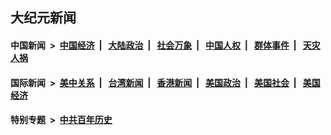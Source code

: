 ## 大纪元新闻

#### 中国新闻 &nbsp;>&nbsp; [中国经济](indexes/ncid283/README.md?02102045) &nbsp;| &nbsp; [大陆政治](indexes/ncid277/README.md?02102045) &nbsp;| &nbsp; [社会万象](indexes/ncid282/README.md?02102045) &nbsp;| &nbsp; [中国人权](indexes/ncid278/README.md?02102045) &nbsp;| &nbsp; [群体事件](indexes/ncid279/README.md?02102045) &nbsp;| &nbsp; [天灾人祸](indexes/ncid280/README.md?02102045)

#### 国际新闻 &nbsp;>&nbsp; [美中关系](indexes/nf1412576/README.md?02102045) &nbsp;| &nbsp; [台湾新闻](indexes/ncid1349361/README.md?02102045) &nbsp;| &nbsp; [香港新闻](indexes/ncid1349362/README.md?02102045) &nbsp;| &nbsp; [美国政治](indexes/ncid1078159/README.md?02102045) &nbsp;| &nbsp; [美国社会](indexes/ncid1078160/README.md?02102045) &nbsp;| &nbsp; [美国经济](indexes/ncid1078158/README.md?02102045)

#### 特别专题 &nbsp;>&nbsp; [中共百年历史](https://github.com/epoch-news/epoch-special/blob/master/README.md?02102045)  
